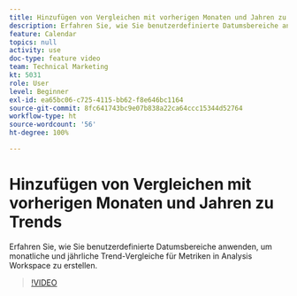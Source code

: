 ```yaml
---
title: Hinzufügen von Vergleichen mit vorherigen Monaten und Jahren zu Trends
description: Erfahren Sie, wie Sie benutzerdefinierte Datumsbereiche anwenden, um monatliche und jährliche Trend-Vergleiche für Metriken in Analysis Workspace zu erstellen.
feature: Calendar
topics: null
activity: use
doc-type: feature video
team: Technical Marketing
kt: 5031
role: User
level: Beginner
exl-id: ea65bc06-c725-4115-bb62-f8e646bc1164
source-git-commit: 8fc641743bc9e07b838a22ca64ccc15344d52764
workflow-type: ht
source-wordcount: '56'
ht-degree: 100%

---
```


# Hinzufügen von Vergleichen mit vorherigen Monaten und Jahren zu Trends

Erfahren Sie, wie Sie benutzerdefinierte Datumsbereiche anwenden, um monatliche und jährliche Trend-Vergleiche für Metriken in Analysis Workspace zu erstellen.

>[!VIDEO](https://video.tv.adobe.com/v/33772/?quality=12&learn=on)
